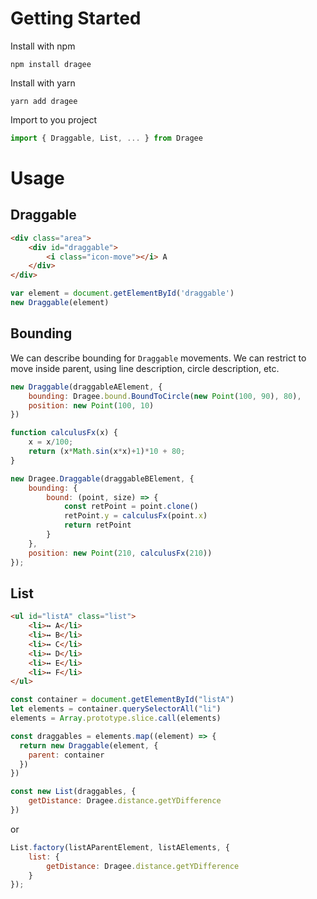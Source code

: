 # Getting Started

Install with npm

```
npm install dragee
```

Install with yarn
```
yarn add dragee
```

Import to you project
```javascript
import { Draggable, List, ... } from Dragee
```

# Usage

## Draggable
```html
<div class="area">
    <div id="draggable">
        <i class="icon-move"></i> A
    </div>
</div>
```

```javascript
var element = document.getElementById('draggable')
new Draggable(element)
```

## Bounding

We can describe bounding for `Draggable` movements. We can restrict to move inside parent, using line description, circle description, etc.

```javascript
new Draggable(draggableAElement, {
    bounding: Dragee.bound.BoundToCircle(new Point(100, 90), 80),
    position: new Point(100, 10)
})

function calculusFx(x) {
    x = x/100;
    return (x*Math.sin(x*x)+1)*10 + 80;
}

new Dragee.Draggable(draggableBElement, {
    bounding: {
        bound: (point, size) => {
            const retPoint = point.clone()
            retPoint.y = calculusFx(point.x)
            return retPoint
        }
    },
    position: new Point(210, calculusFx(210))
});
```

## List
```html
<ul id="listA" class="list">
    <li>↔ A</li>
    <li>↔ B</li>
    <li>↔ C</li>
    <li>↔ D</li>
    <li>↔ E</li>
    <li>↔ F</li>
</ul>
```

```javascript
const container = document.getElementById("listA")
let elements = container.querySelectorAll("li")
elements = Array.prototype.slice.call(elements)

const draggables = elements.map((element) => {
  return new Draggable(element, {
    parent: container
  })
})

const new List(draggables, {
    getDistance: Dragee.distance.getYDifference
})
````

or

```javascript
List.factory(listAParentElement, listAElements, {
    list: {
        getDistance: Dragee.distance.getYDifference
    }
});
```
